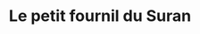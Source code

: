 ---
title: "Le petit fournil du Suran"
url: /val-suran/le-petit-fournil-du-suran/
shop: Bäckerei
---